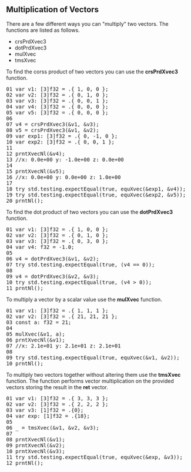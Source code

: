 ## Multiplication of Vectors

There are a few different ways you can "multiply" two vectors. The functions are listed as follows.

<ul>
    <li>crsPrdXvec3</li>
    <li>dotPrdXvec3</li>
    <li>mulXvec</li>
    <li>tmsXvec</li>
</ul>

To find the corss product of two vectors you can use the <b>crsPrdXvec3</b> function.

<!-- //"XMTX: crsPrdXvec3 test" -->
<pre>
01 var v1: [3]f32 = .{ 1, 0, 0 };
02 var v2: [3]f32 = .{ 0, 1, 0 };
03 var v3: [3]f32 = .{ 0, 0, 1 };
04 var v4: [3]f32 = .{ 0, 0, 0 };
05 var v5: [3]f32 = .{ 0, 0, 0 };
06 
07 v4 = crsPrdXvec3(&v1, &v3);
08 v5 = crsPrdXvec3(&v1, &v2);
09 var exp1: [3]f32 = .{ 0, -1, 0 };
10 var exp2: [3]f32 = .{ 0, 0, 1 };
11 
12 prntXvecNl(&v4);
13 //x: 0.0e+00 y: -1.0e+00 z: 0.0e+00
14 
15 prntXvecNl(&v5);
16 //x: 0.0e+00 y: 0.0e+00 z: 1.0e+00
17 
18 try std.testing.expectEqual(true, equXvec(&exp1, &v4));
19 try std.testing.expectEqual(true, equXvec(&exp2, &v5));
20 prntNl();
</pre>
 
To find the dot product of two vectors you can use the <b>dotPrdXvec3</b> function.

<!-- //"XMTX: dotPrdXvec3 test" -->
<pre>
01 var v1: [3]f32 = .{ 1, 0, 0 };
02 var v2: [3]f32 = .{ 0, 1, 0 };
03 var v3: [3]f32 = .{ 0, 3, 0 };
04 var v4: f32 = -1.0;
05 
06 v4 = dotPrdXvec3(&v1, &v2);
07 try std.testing.expectEqual(true, (v4 == 0));
08 
09 v4 = dotPrdXvec3(&v2, &v3);
10 try std.testing.expectEqual(true, (v4 > 0));
11 prntNl();
</pre>

To multiply a vector by a scalar value use the <b>mulXvec</b> function.

<!-- //"XMTX: mulXvec test" -->
<pre>
01 var v1: [3]f32 = .{ 1, 1, 1 };
02 var v2: [3]f32 = .{ 21, 21, 21 };
03 const a: f32 = 21;
04 
05 mulXvec(&v1, a);
06 prntXvecNl(&v1);
07 //x: 2.1e+01 y: 2.1e+01 z: 2.1e+01
08 
09 try std.testing.expectEqual(true, equXvec(&v1, &v2));
10 prntNl();
</pre>

To multiply two vectors together without altering them use the <b>tmsXvec</b> function. The function performs vector multiplication on the provided vectors storing the result in the <b>ret</b> vector.

<!-- //"XMTX: tmsXvec test" -->
<pre>
01 var v1: [3]f32 = .{ 3, 3, 3 };
02 var v2: [3]f32 = .{ 2, 2, 2 };
03 var v3: [1]f32 = .{0};
04 var exp: [1]f32 = .{18};
05 
06 _ = tmsXvec(&v1, &v2, &v3);
07 
08 prntXvecNl(&v1);
09 prntXvecNl(&v2);
10 prntXvecNl(&v3);
11 try std.testing.expectEqual(true, equXvec(&exp, &v3));
12 prntNl();
</pre>